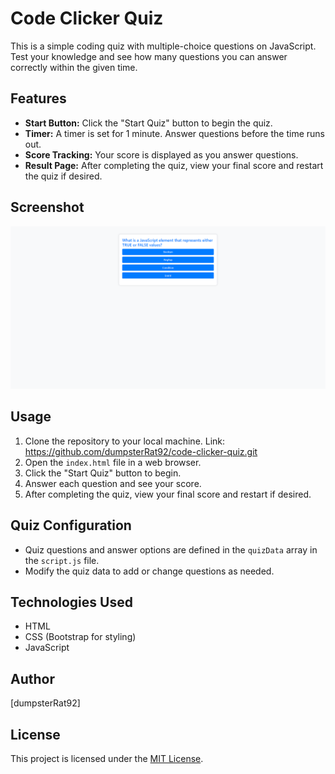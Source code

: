 #  Code Clicker Quiz

This is a simple coding quiz with multiple-choice questions on JavaScript. Test your knowledge and see how many questions you can answer correctly within the given time.

## Features

- **Start Button:** Click the "Start Quiz" button to begin the quiz.
- **Timer:** A timer is set for 1 minute. Answer questions before the time runs out.
- **Score Tracking:** Your score is displayed as you answer questions.
- **Result Page:** After completing the quiz, view your final score and restart the quiz if desired.

## Screenshot 

![Screenshot](https://github.com/dumpsterRat92/code-clicker-quiz/blob/main/assets/screencapture-file-C-Users-ryour-code-index-html-2024-01-24-22_51_14.png)

## Usage

1. Clone the repository to your local machine. Link: https://github.com/dumpsterRat92/code-clicker-quiz.git
2. Open the `index.html` file in a web browser.
3. Click the "Start Quiz" button to begin.
4. Answer each question and see your score.
5. After completing the quiz, view your final score and restart if desired.

## Quiz Configuration

- Quiz questions and answer options are defined in the `quizData` array in the `script.js` file.
- Modify the quiz data to add or change questions as needed.

## Technologies Used

- HTML
- CSS (Bootstrap for styling)
- JavaScript

## Author

[dumpsterRat92]

## License

This project is licensed under the [MIT License](LICENSE).
